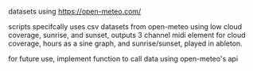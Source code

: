 datasets using https://open-meteo.com/

scripts specifcally uses csv datasets from open-meteo using low cloud coverage, sunrise, and sunset, outputs 3 channel midi element for cloud coverage, hours as a sine graph, and sunrise/sunset, played in ableton.

for future use, implement function to call data using open-meteo's api
